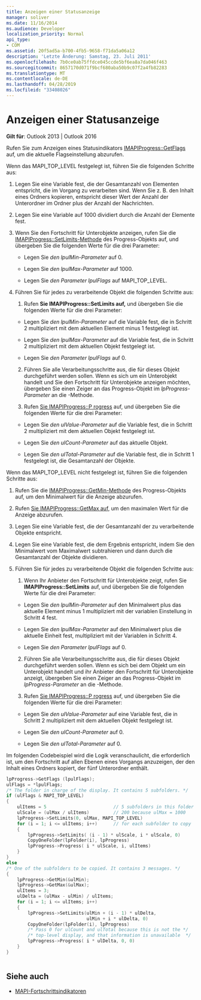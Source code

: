 ```yaml
---
title: Anzeigen einer Statusanzeige
manager: soliver
ms.date: 11/16/2014
ms.audience: Developer
localization_priority: Normal
api_type:
- COM
ms.assetid: 20f5ad5a-b700-4fb5-9658-f71da5a06a12
description: 'Letzte Änderung: Samstag, 23. Juli 2011'
ms.openlocfilehash: 7b0ce0ab75ffdce045ccde5bf6ea8a7da046f463
ms.sourcegitcommit: 8657170d071f9bcf680aba50b9c07f2a4fb82283
ms.translationtype: MT
ms.contentlocale: de-DE
ms.lasthandoff: 04/28/2019
ms.locfileid: "33408026"
---
```

# <a name="display-a-progress-indicator"></a>Anzeigen einer Statusanzeige
 
**Gilt für**: Outlook 2013 | Outlook 2016 
  
Rufen Sie zum Anzeigen eines Statusindikators [IMAPIProgress::GetFlags](imapiprogress-getflags.md) auf, um die aktuelle Flagseinstellung abzurufen. 
  
Wenn das MAPI_TOP_LEVEL festgelegt ist, führen Sie die folgenden Schritte aus:
  
1. Legen Sie eine Variable fest, die der Gesamtanzahl von Elementen entspricht, die im Vorgang zu verarbeiten sind. Wenn Sie z. B. den Inhalt eines Ordners kopieren, entspricht dieser Wert der Anzahl der Unterordner im Ordner plus der Anzahl der Nachrichten. 
    
2. Legen Sie eine Variable auf 1000 dividiert durch die Anzahl der Elemente fest. 
    
3. Wenn Sie den Fortschritt für Unterobjekte anzeigen, rufen Sie die [IMAPIProgress::SetLimits-Methode](imapiprogress-setlimits.md) des Progress-Objekts auf, und übergeben Sie die folgenden Werte für die drei Parameter: 
    
   - Legen Sie  _den lpulMin-Parameter_ auf 0. 
    
   - Legen Sie  _den lpulMax-Parameter_ auf 1000. 
    
   - Legen Sie  _den Parameter lpulFlags_ auf MAPI_TOP_LEVEL. 
    
4. Führen Sie für jedes zu verarbeitende Objekt die folgenden Schritte aus:
    
   1. Rufen **Sie IMAPIProgress::SetLimits auf,** und übergeben Sie die folgenden Werte für die drei Parameter: 
      
     - Legen Sie  _den lpulMin-Parameter_ auf die Variable fest, die in Schritt 2 multipliziert mit dem aktuellen Element minus 1 festgelegt ist. 
      
     - Legen Sie  _den lpulMax-Parameter_ auf die Variable fest, die in Schritt 2 multipliziert mit dem aktuellen Objekt festgelegt ist. 
      
     - Legen Sie  _den Parameter lpulFlags_ auf 0. 
      
   2. Führen Sie alle Verarbeitungsschritte aus, die für dieses Objekt durchgeführt werden sollen. Wenn es sich um ein Unterobjekt handelt und Sie den Fortschritt für Unterobjekte anzeigen möchten, übergeben Sie einen Zeiger an das Progress-Objekt im  _lpProgress-Parameter_ an die -Methode. 
      
   3. Rufen [Sie IMAPIProgress::P rogress](imapiprogress-progress.md) auf, und übergeben Sie die folgenden Werte für die drei Parameter: 
      
     - Legen Sie  _den ulValue-Parameter_ auf die Variable fest, die in Schritt 2 multipliziert mit dem aktuellen Objekt festgelegt ist. 
      
     - Legen Sie  _den ulCount-Parameter_ auf das aktuelle Objekt. 
      
     - Legen Sie  _den ulTotal-Parameter_ auf die Variable fest, die in Schritt 1 festgelegt ist, die Gesamtanzahl der Objekte. 
    
Wenn das MAPI_TOP_LEVEL nicht festgelegt ist, führen Sie die folgenden Schritte aus:
  
1. Rufen Sie die [IMAPIProgress::GetMin-Methode](imapiprogress-getmin.md) des Progress-Objekts auf, um den Minimalwert für die Anzeige abzurufen. 
    
2. Rufen [Sie IMAPIProgress::GetMax auf,](imapiprogress-getmax.md) um den maximalen Wert für die Anzeige abzurufen. 
    
3. Legen Sie eine Variable fest, die der Gesamtanzahl der zu verarbeitende Objekte entspricht. 
    
4. Legen Sie eine Variable fest, die dem Ergebnis entspricht, indem Sie den Minimalwert vom Maximalwert subtrahieren und dann durch die Gesamtanzahl der Objekte dividieren.
    
5. Führen Sie für jedes zu verarbeitende Objekt die folgenden Schritte aus:
    
   1. Wenn Ihr Anbieter den Fortschritt für Unterobjekte zeigt, rufen Sie **IMAPIProgress::SetLimits** auf, und übergeben Sie die folgenden Werte für die drei Parameter: 
      
     - Legen Sie  _den lpulMin-Parameter_ auf den Minimalwert plus das aktuelle Element minus 1 multipliziert mit der variablen Einstellung in Schritt 4 fest. 
      
     - Legen Sie  _den lpulMax-Parameter_ auf den Minimalwert plus die aktuelle Einheit fest, multipliziert mit der Variablen in Schritt 4. 
      
     - Legen Sie  _den Parameter lpulFlags_ auf 0. 
      
   2. Führen Sie alle Verarbeitungsschritte aus, die für dieses Objekt durchgeführt werden sollen. Wenn es sich bei dem Objekt um ein Unterobjekt handelt und ihr Anbieter den Fortschritt für Unterobjekte anzeigt, übergeben Sie einen Zeiger an das Progress-Objekt im  _lpProgress-Parameter_ an die -Methode. 
      
   3. Rufen [Sie IMAPIProgress::P rogress](imapiprogress-progress.md) auf, und übergeben Sie die folgenden Werte für die drei Parameter: 
      
     - Legen Sie  _den ulValue-Parameter_ auf eine Variable fest, die in Schritt 2 multipliziert mit dem aktuellen Objekt festgelegt ist. 
      
     - Legen Sie  _den ulCount-Parameter_ auf 0. 
      
     - Legen Sie  _den ulTotal-Parameter_ auf 0. 
    
Im folgenden Codebeispiel wird die Logik veranschaulicht, die erforderlich ist, um den Fortschritt auf allen Ebenen eines Vorgangs anzuzeigen, der den Inhalt eines Ordners kopiert, der fünf Unterordner enthält. 
  
```cpp
lpProgress->GetFlags (lpulFlags);
ulFlags = *lpulFlags;
/* The folder in charge of the display. It contains 5 subfolders. */
if (ulFlags & MAPI_TOP_LEVEL)
{
    ulItems = 5                         // 5 subfolders in this folder
    ulScale = (ulMax / ulItems)         // 200 because ulMax = 1000
    lpProgress->SetLimits(0, ulMax, MAPI_TOP_LEVEL)
    for (i = 1; i <= ulItems; i++)      // for each subfolder to copy
    {
        lpProgress->SetLimits( (i - 1) * ulScale, i * ulScale, 0)
        CopyOneFolder(lpFolder(i), lpProgress)
        lpProgress->Progress( i * ulScale, i, ulItems)
    }
}
else
/* One of the subfolders to be copied. It contains 3 messages. */
{
    lpProgress->GetMin(&ulMin);
    lpProgress->GetMax(&ulMax);
    ulItems = 3;
    ulDelta = (ulMax - ulMin) / ulItems;
    for (i = 1; i <= ulItems; i++)
    {
        lpProgress->SetLimits(ulMin + (i - 1) * ulDelta,
                              ulMin + i * ulDelta, 0)
        CopyOneFolder(lpFolder(i), lpProgress)
        /* Pass 0 for ulCount and ulTotal because this is not the */
        /* top-level display, and that information is unavailable  */
        lpProgress->Progress( i * ulDelta, 0, 0)
    }
}
 
```

## <a name="see-also"></a>Siehe auch

- [MAPI-Fortschrittsindikatoren](mapi-progress-indicators.md)

